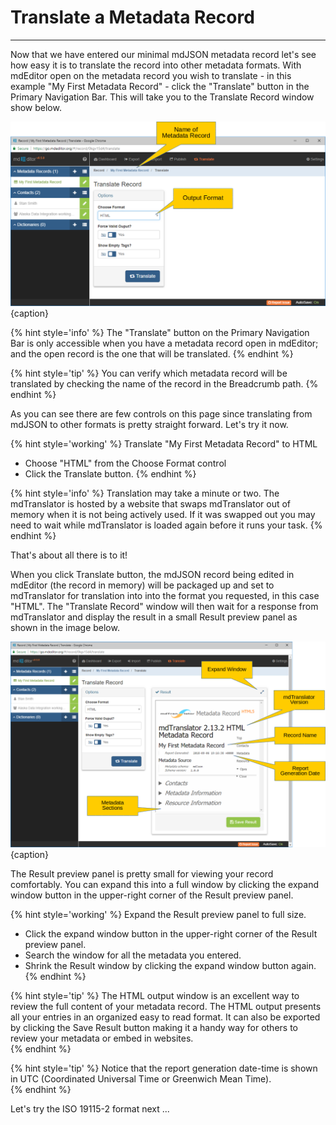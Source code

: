 # Translate a Metadata Record
---

Now that we have entered our minimal mdJSON metadata record let's see how easy it is to translate the record into other metadata formats.  With mdEditor open on the metadata record you wish to translate - in this example "My First Metadata Record" -  click the "Translate" button in the <span class="md-window">Primary Navigation Bar</span>.  This will take you to the Translate Record window show below.

![Translate Record Window](/assets/get-started/translate-mdjson-1.png){caption}

{% hint style='info' %}
  The "Translate" button on the <span class="md-window">Primary Navigation Bar</span> is only accessible when you have a metadata record open in mdEditor; and the open record is the one that will be translated. 
{% endhint %}

{% hint style='tip' %}
  You can verify which metadata record will be translated by checking the name of the record in the <span class="md-window">Breadcrumb</span> path.
{% endhint %}

As you can see there are few controls on this page since translating from mdJSON to other formats is pretty straight forward.  Let's try it now. 

{% hint style='working' %}
  Translate "My First Metadata Record" to HTML
  * Choose "HTML" from the <span class="md-element">Choose Format</span> control
  * Click the <span class="btn btn-primary btn-sm"> <i class="fa fa-retweet"> </i> Translate</span> button.
{% endhint %}

{% hint style='info' %}
  Translation may take a minute or two.  The mdTranslator is hosted by a website that swaps mdTranslator out of memory when it is not being actively used.  If it was swapped out you may need to wait while mdTranslator is loaded again before it runs your task. 
{% endhint %}

That's about all there is to it!

When you click <span class="btn btn-primary btn-sm"> <i class="fa fa-retweet"> </i> Translate</span> button, the mdJSON record being edited in mdEditor (the record in memory) will be packaged up and set to mdTranslator for translation into into the format you requested, in this case "HTML".  The "Translate Record" window will then wait for a response from mdTranslator and display the result in a small <span class="md-panel">Result</span> preview panel as shown in the image below. 

![Translate Record Window - Preview Window](/assets/get-started/translate-mdjson-2.png){caption}

The <span class="md-panel">Result</span> preview panel is pretty small for viewing your record comfortably.  You can expand this into a full window by clicking the expand window button in the upper-right corner of the <span class="md-panel">Result</span> preview panel. 

{% hint style='working' %}
  Expand the <span class="md-panel">Result</span> preview panel to full size.
  * Click the expand window button in the upper-right corner of the <span class="md-panel">Result</span> preview panel.
  * Search the window for all the metadata you entered. 
  * Shrink the <span class="md-window">Result</span> window by clicking the expand window button again.
{% endhint %} 

{% hint style='tip' %}
  The HTML output window is an excellent way to review the full content of your metadata record.  The HTML output presents all your entries in an organized easy to read format.  It can also be exported by clicking the <span class="btn btn-success btn-sm"> <i class="fa fa-floppy-o"> </i> Save Result</span> button making it a handy way for others to review your metadata or embed in websites.  
{% endhint %}

{% hint style='tip' %}
  Notice that the report generation date-time is shown in UTC (Coordinated Universal Time or Greenwich Mean Time).  
{% endhint %}

Let's try the ISO 19115-2 format next ...
